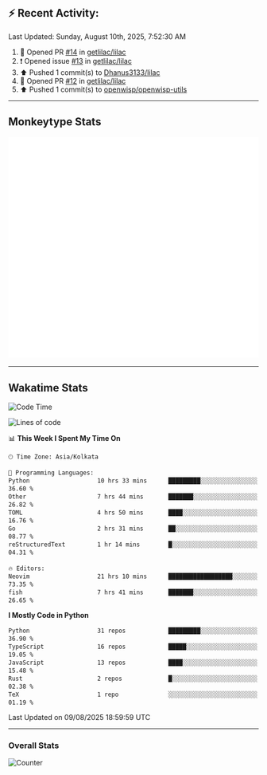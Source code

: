 ## :zap: Recent Activity:
<!--RECENT_ACTIVITY:last_update-->
Last Updated: Sunday, August 10th, 2025, 7:52:30 AM
<!--RECENT_ACTIVITY:last_update_end-->
<!--RECENT_ACTIVITY:start-->
1. 💪 Opened PR [#14](https://github.com/getlilac/lilac/pull/14) in [getlilac/lilac](https://github.com/getlilac/lilac)<br>
2. ❗️ Opened issue [#13](https://github.com/getlilac/lilac/issues/13) in [getlilac/lilac](https://github.com/getlilac/lilac)<br>
3. ⬆️ Pushed 1 commit(s) to [Dhanus3133/lilac](https://github.com/Dhanus3133/lilac)<br>
4. 💪 Opened PR [#12](https://github.com/getlilac/lilac/pull/12) in [getlilac/lilac](https://github.com/getlilac/lilac)<br>
5. ⬆️ Pushed 1 commit(s) to [openwisp/openwisp-utils](https://github.com/openwisp/openwisp-utils)<br>
<!--RECENT_ACTIVITY:end-->

---

## Monkeytype Stats
<a href="https://monkeytype.com/profile/dhanus">
  <img src="https://raw.githubusercontent.com/Dhanus3133/Dhanus3133/monkeytype/monkeytype-lb.svg" alt="Monkeytype Profile" />
</a>

---

## Wakatime Stats
<!--START_SECTION:waka-->
![Code Time](http://img.shields.io/badge/Code%20Time-2%2C930%20hrs%2030%20mins-blue)

![Lines of code](https://img.shields.io/badge/From%20Hello%20World%20I%27ve%20Written-4.8%20million%20lines%20of%20code-blue)

📊 **This Week I Spent My Time On** 

```text
🕑︎ Time Zone: Asia/Kolkata

💬 Programming Languages: 
Python                   10 hrs 33 mins      █████████░░░░░░░░░░░░░░░░   36.60 % 
Other                    7 hrs 44 mins       ███████░░░░░░░░░░░░░░░░░░   26.82 % 
TOML                     4 hrs 50 mins       ████░░░░░░░░░░░░░░░░░░░░░   16.76 % 
Go                       2 hrs 31 mins       ██░░░░░░░░░░░░░░░░░░░░░░░   08.77 % 
reStructuredText         1 hr 14 mins        █░░░░░░░░░░░░░░░░░░░░░░░░   04.31 % 

🔥 Editors: 
Neovim                   21 hrs 10 mins      ██████████████████░░░░░░░   73.35 % 
fish                     7 hrs 41 mins       ███████░░░░░░░░░░░░░░░░░░   26.65 % 
```

**I Mostly Code in Python** 

```text
Python                   31 repos            █████████░░░░░░░░░░░░░░░░   36.90 % 
TypeScript               16 repos            █████░░░░░░░░░░░░░░░░░░░░   19.05 % 
JavaScript               13 repos            ████░░░░░░░░░░░░░░░░░░░░░   15.48 % 
Rust                     2 repos             █░░░░░░░░░░░░░░░░░░░░░░░░   02.38 % 
TeX                      1 repo              ░░░░░░░░░░░░░░░░░░░░░░░░░   01.19 % 
```




 Last Updated on 09/08/2025 18:59:59 UTC
<!--END_SECTION:waka-->
---

### Overall Stats

<img src="https://moe-counter.glitch.me/get/@Dhanus3133?theme=asoul" alt="Counter" />
